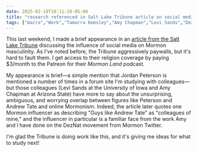 ```yaml
---
date: 2025-02-18T10:11:28-05:00
title: "research referenced in Salt Lake Tribune article on social media and Mormon masculinity"
tags: ["macro","Work","Tamarra Kemsley","Amy Chapman","Levi Sands","DezNat","Patreon","Mormon Land","Andrew Tate","Jordan Peterson","online Mormonism","Mormon Twitter"]
---
```

This last weekend, I made a brief appearance in an [article from the Salt Lake Tribune](https://www.sltrib.com/religion/2025/02/16/how-social-media-is-shaping-latter/) discussing the influence of social media on Mormon masculinity. As I've noted before, the Tribune aggressively paywalls, but it's hard to fault them. I get access to their religion coverage by paying $3/month to the Patreon for their *Mormon Land* podcast.

My appearance is brief—a simple mention that Jordan Peterson is mentioned a number of times in a forum site I'm studying with colleagues—but those colleagues (Levi Sands at the University of Iowa and Amy Chapman at Arizona State) have more to say about the unsurprising, ambiguous, and worrying overlap between figures like Peterson and Andrew Tate and online Mormonism. Indeed, the article later quotes one Mormon influencer as describing "Guys like Andrew Tate" as "colleagues of mine," and the influencer in particular is a familiar face from the work Amy and I have done on the DezNat movement from Mormon Twitter.

I'm glad the Tribune is doing work like this, and it's giving me ideas for what to study next!
